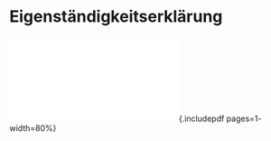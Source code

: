 # Eigenständigkeitserklärung

![Eigenständigkeitserklärung](files/Sample.pdf){.includepdf pages=1- width=80%}
